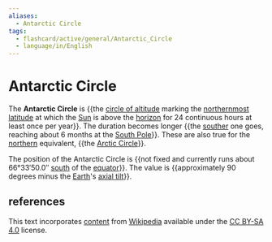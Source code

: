 ```yaml
---
aliases:
  - Antarctic Circle
tags:
  - flashcard/active/general/Antarctic_Circle
  - language/in/English
---
```


# Antarctic Circle

The __Antarctic Circle__ is {{the [circle of altitude](circle%20of%20altitude.md) marking the [northernmost](north.md) [latitude](latitude.md) at which the [Sun](Sun.md) is above the [horizon](horizon.md) for 24 continuous hours at least once per year}}. The duration becomes longer {{the [souther](south.md) one goes, reaching about 6 months at the [South Pole](South%20Pole.md)}}. These are also true for the [northern](north.md) equivalent, {{the [Arctic Circle](Arctic%20Circle.md)}}. <!--SR:!2024-08-27,37,290!2024-09-22,62,310!2024-09-17,58,310-->

The position of the Antarctic Circle is {{not fixed and currently runs about 66°33′50.0″ [south](south.md) of the [equator](equator.md)}}. The value is {{approximately 90 degrees minus the [Earth](Earth.md)'s [axial tilt](axial%20tilt.md)}}. <!--SR:!2024-11-15,85,270!2024-09-09,50,290-->

## references

This text incorporates [content](https://en.wikipedia.org/wiki/Antarctic_Circle) from [Wikipedia](Wikipedia.md) available under the [CC BY-SA 4.0](https://creativecommons.org/licenses/by-sa/4.0/) license.
